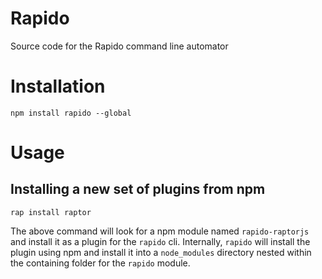 Rapido
======

Source code for the Rapido command line automator

# Installation
`npm install rapido --global`

# Usage

## Installing a new set of plugins from npm
`rap install raptor`

The above command will look for a npm module named `rapido-raptorjs` and install it as
a plugin for the `rapido` cli. Internally, `rapido` will install the plugin using npm
and install it into a `node_modules` directory nested within the containing folder for 
the `rapido` module.



